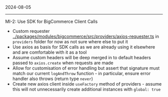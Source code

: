 2024-08-05

---

MI-2: Use SDK for BigCommerce Client Calls

- Custom requester [../packages/modules/bigcommerce/src/providers/axios-requester.ts](../packages/modules/bigcommerce/src/providers/axios-requester.ts) in `providers` folder for now as not sure where else to put it
- Use axios as basis for SDK calls as we are already using it elsewhere and are comfortable with it as a tool
- Assume custom headers will be deep merged in to default headers passed to `axios.create` when requests are made
- Allow for customisation of error handling but assert that signature must match our current `logAndThrow` function - in particular, ensure error handler also throws (return type `never`)
- Create new axios client inside `useFactory` method of providers - assume this will not unnecessarily create additional instances with `global: true`
